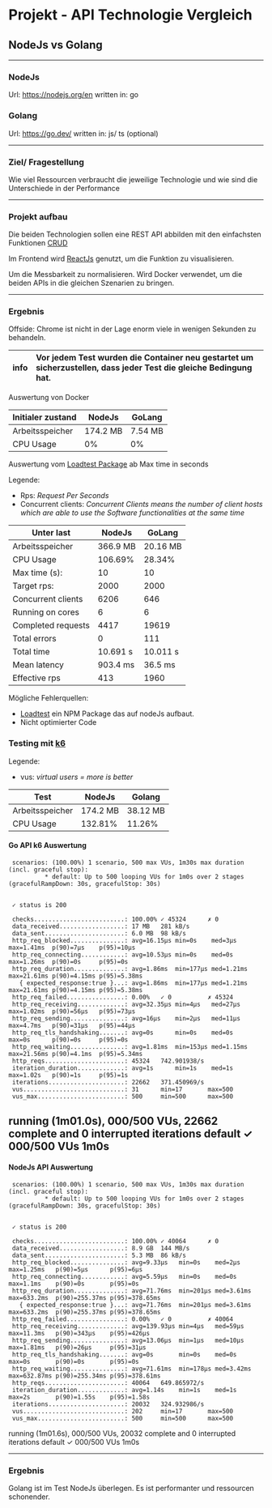 # Projekt - API Technologie Vergleich 
## NodeJs vs Golang

--- 

### NodeJs
Url: https://nodejs.org/en
written in: go
### Golang
Url: https://go.dev/
written in: js/ ts (optional)

---

### Ziel/ Fragestellung
Wie viel Ressourcen verbraucht die jeweilige Technologie und wie sind die Unterschiede in der Performance

---
### Projekt aufbau
Die beiden Technologien sollen eine REST API abbilden mit den einfachsten Funktionen [CRUD](https://datascientest.com/de/crud-definition-funktionsweise)

Im Frontend wird [ReactJs](https://react.dev/) genutzt, um die Funktion zu visualisieren.

Um die Messbarkeit zu normalisieren. Wird Docker verwendet, um die beiden APIs in die gleichen Szenarien zu bringen.

---

### Ergebnis

Offside:
Chrome ist nicht in der Lage enorm viele in wenigen Sekunden zu behandeln.

| info | Vor jedem Test wurden die Container neu gestartet um sicherzustellen, dass jeder Test die gleiche Bedingung hat.  |
|------|:------------------------------------------------------------------------------------------------------------------|

Auswertung von Docker

| Initialer zustand   | NodeJs   | GoLang  |
|---------------------|----------|---------|
| Arbeitsspeicher     | 174.2 MB | 7.54 MB |
| CPU Usage           | 0%       | 0%      |

Auswertung vom [Loadtest Package](https://www.npmjs.com/package/loadtest) ab Max time in seconds

Legende:
- Rps: *Request Per Seconds*
- Concurrent clients: *Concurrent Clients means the number of client hosts which are able to use the Software functionalities at the same time*

| Unter last          | NodeJs   | GoLang   |
|---------------------|----------|----------|
| Arbeitsspeicher     | 366.9 MB | 20.16 MB |
| CPU Usage           | 106.69%  | 28.34%   |
| Max time (s):       | 10       | 10       |
| Target rps:         | 2000     | 2000     |
| Concurrent clients  | 6206     | 646      |
| Running on cores    | 6        | 6        |
| Completed requests  | 4417     | 19619    |
| Total errors        | 0        | 111      |
| Total time          | 10.691 s | 10.011 s |
| Mean latency        | 903.4 ms | 36.5 ms  |
| Effective rps       | 413      | 1960     |

Mögliche Fehlerquellen:

- [Loadtest](https://www.npmjs.com/package/loadtest) ein NPM Package das auf nodeJs aufbaut.
- Nicht optimierter Code

### Testing mit [k6](https://k6.io/docs/)

Legende:
- vus: *virtual users = more is better*

| Test                | NodeJs   | Golang   |
|---------------------|----------|----------|
| Arbeitsspeicher     | 174.2 MB | 38.12 MB |
| CPU Usage           | 132.81%  | 11.26%   |

#### Go API k6 Auswertung

     scenarios: (100.00%) 1 scenario, 500 max VUs, 1m30s max duration (incl. graceful stop):
              * default: Up to 500 looping VUs for 1m0s over 2 stages (gracefulRampDown: 30s, gracefulStop: 30s)


     ✓ status is 200

     checks.........................: 100.00% ✓ 45324      ✗ 0    
     data_received..................: 17 MB   281 kB/s
     data_sent......................: 6.0 MB  98 kB/s
     http_req_blocked...............: avg=16.15µs min=0s    med=3µs    max=1.41ms  p(90)=7µs    p(95)=10µs  
     http_req_connecting............: avg=10.53µs min=0s    med=0s     max=1.26ms  p(90)=0s     p(95)=0s    
     http_req_duration..............: avg=1.86ms  min=177µs med=1.21ms max=21.61ms p(90)=4.15ms p(95)=5.38ms
       { expected_response:true }...: avg=1.86ms  min=177µs med=1.21ms max=21.61ms p(90)=4.15ms p(95)=5.38ms
     http_req_failed................: 0.00%   ✓ 0          ✗ 45324
     http_req_receiving.............: avg=32.35µs min=4µs   med=27µs   max=1.02ms  p(90)=56µs   p(95)=73µs  
     http_req_sending...............: avg=16µs    min=2µs   med=11µs   max=4.7ms   p(90)=31µs   p(95)=44µs  
     http_req_tls_handshaking.......: avg=0s      min=0s    med=0s     max=0s      p(90)=0s     p(95)=0s    
     http_req_waiting...............: avg=1.81ms  min=153µs med=1.15ms max=21.56ms p(90)=4.1ms  p(95)=5.34ms
     http_reqs......................: 45324   742.901938/s
     iteration_duration.............: avg=1s      min=1s    med=1s     max=1.02s   p(90)=1s     p(95)=1s    
     iterations.....................: 22662   371.450969/s
     vus............................: 31      min=17       max=500
     vus_max........................: 500     min=500      max=500


running (1m01.0s), 000/500 VUs, 22662 complete and 0 interrupted iterations
default ✓ 000/500 VUs  1m0s
---
#### NodeJs API Auswertung

     scenarios: (100.00%) 1 scenario, 500 max VUs, 1m30s max duration (incl. graceful stop):
              * default: Up to 500 looping VUs for 1m0s over 2 stages (gracefulRampDown: 30s, gracefulStop: 30s)


     ✓ status is 200

     checks.........................: 100.00% ✓ 40064      ✗ 0    
     data_received..................: 8.9 GB  144 MB/s
     data_sent......................: 5.3 MB  86 kB/s
     http_req_blocked...............: avg=9.33µs   min=0s    med=2µs    max=1.25ms   p(90)=5µs      p(95)=6µs     
     http_req_connecting............: avg=5.59µs   min=0s    med=0s     max=1.1ms    p(90)=0s       p(95)=0s      
     http_req_duration..............: avg=71.76ms  min=201µs med=3.61ms max=633.2ms  p(90)=255.37ms p(95)=378.65ms
       { expected_response:true }...: avg=71.76ms  min=201µs med=3.61ms max=633.2ms  p(90)=255.37ms p(95)=378.65ms
     http_req_failed................: 0.00%   ✓ 0          ✗ 40064
     http_req_receiving.............: avg=139.93µs min=4µs   med=59µs   max=11.3ms   p(90)=343µs    p(95)=426µs   
     http_req_sending...............: avg=13.06µs  min=1µs   med=10µs   max=1.81ms   p(90)=26µs     p(95)=31µs    
     http_req_tls_handshaking.......: avg=0s       min=0s    med=0s     max=0s       p(90)=0s       p(95)=0s      
     http_req_waiting...............: avg=71.61ms  min=178µs med=3.42ms max=632.87ms p(90)=255.34ms p(95)=378.61ms
     http_reqs......................: 40064   649.865972/s
     iteration_duration.............: avg=1.14s    min=1s    med=1s     max=2s       p(90)=1.55s    p(95)=1.58s   
     iterations.....................: 20032   324.932986/s
     vus............................: 202     min=17       max=500
     vus_max........................: 500     min=500      max=500


running (1m01.6s), 000/500 VUs, 20032 complete and 0 interrupted iterations
default ✓ 000/500 VUs  1m0s

---

### Ergebnis

Golang ist im Test NodeJs überlegen. Es ist performanter und ressourcen schonender. 
